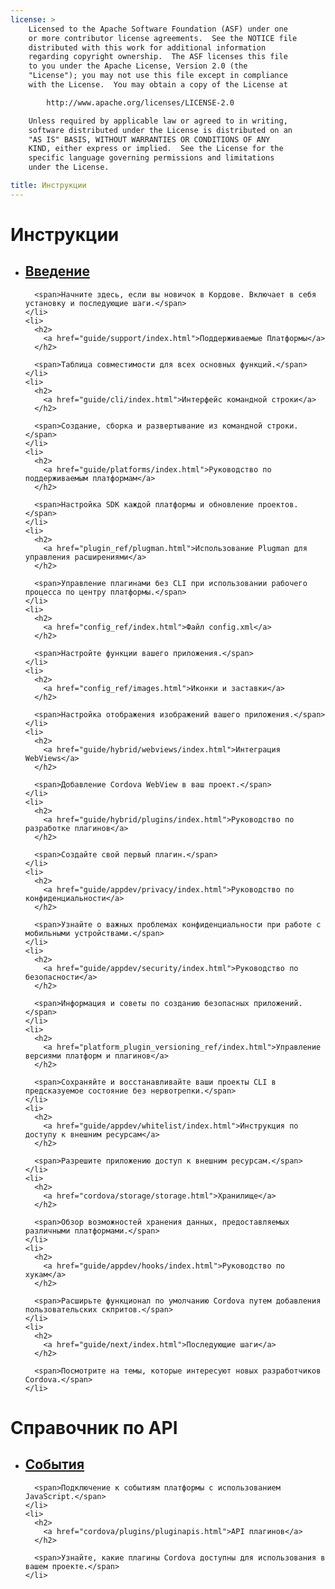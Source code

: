 ```yaml
---
license: >
    Licensed to the Apache Software Foundation (ASF) under one
    or more contributor license agreements.  See the NOTICE file
    distributed with this work for additional information
    regarding copyright ownership.  The ASF licenses this file
    to you under the Apache License, Version 2.0 (the
    "License"); you may not use this file except in compliance
    with the License.  You may obtain a copy of the License at

        http://www.apache.org/licenses/LICENSE-2.0

    Unless required by applicable law or agreed to in writing,
    software distributed under the License is distributed on an
    "AS IS" BASIS, WITHOUT WARRANTIES OR CONDITIONS OF ANY
    KIND, either express or implied.  See the License for the
    specific language governing permissions and limitations
    under the License.

title: Инструкции
---
```


<div id="home">
  <h1>Инструкции</h1>

  <ul>
    <li>
      <h2>
        <a href="guide/overview/index.html">Введение</a>
      </h2>

      <span>Начните здесь, если вы новичок в Кордове. Включает в себя установку и последующие шаги.</span>
    </li>
    <li>
      <h2>
        <a href="guide/support/index.html">Поддерживаемые Платформы</a>
      </h2>

      <span>Таблица совместимости для всех основных функций.</span>
    </li>
    <li>
      <h2>
        <a href="guide/cli/index.html">Интерфейс командной строки</a>
      </h2>

      <span>Создание, сборка и развертывание из командной строки.</span>
    </li>
    <li>
      <h2>
        <a href="guide/platforms/index.html">Руководство по поддерживаемым платформам</a>
      </h2>

      <span>Настройка SDK каждой платформы и обновление проектов.</span>
    </li>
    <li>
      <h2>
        <a href="plugin_ref/plugman.html">Использование Plugman для управления расширениями</a>
      </h2>

      <span>Управление плагинами без CLI при использовании рабочего процесса по центру платформы.</span>
    </li>
    <li>
      <h2>
        <a href="config_ref/index.html">Файл config.xml</a>
      </h2>

      <span>Настройте функции вашего приложения.</span>
    </li>
    <li>
      <h2>
        <a href="config_ref/images.html">Иконки и заставки</a>
      </h2>

      <span>Настройка отображения изображений вашего приложения.</span>
    </li>
    <li>
      <h2>
        <a href="guide/hybrid/webviews/index.html">Интеграция WebViews</a>
      </h2>

      <span>Добавление Cordova WebView в ваш проект.</span>
    </li>
    <li>
      <h2>
        <a href="guide/hybrid/plugins/index.html">Руководство по разработке плагинов</a>
      </h2>

      <span>Создайте свой первый плагин.</span>
    </li>
    <li>
      <h2>
        <a href="guide/appdev/privacy/index.html">Руководство по конфиденциальности</a>
      </h2>

      <span>Узнайте о важных проблемах конфиденциальности при работе с мобильными устройствами.</span>
    </li>
    <li>
      <h2>
        <a href="guide/appdev/security/index.html">Руководство по безопасности</a>
      </h2>

      <span>Информация и советы по созданию безопасных приложений.</span>
    </li>
    <li>
      <h2>
        <a href="platform_plugin_versioning_ref/index.html">Управление версиями платформ и плагинов</a>
      </h2>

      <span>Сохраняйте и восстанавливайте ваши проекты CLI в предсказуемое состояние без нервотрепки.</span>
    </li>
    <li>
      <h2>
        <a href="guide/appdev/whitelist/index.html">Инструкция по доступу к внешним ресурсам</a>
      </h2>

      <span>Разрешите приложению доступ к внешним ресурсам.</span>
    </li>
    <li>
      <h2>
        <a href="cordova/storage/storage.html">Хранилище</a>
      </h2>

      <span>Обзор возможностей хранения данных, предоставляемых различными платформами.</span>
    </li>
    <li>
      <h2>
        <a href="guide/appdev/hooks/index.html">Руководство по хукам</a>
      </h2>

      <span>Расширьте функционал по умолчанию Cordova путем добавления пользовательских скпритов.</span>
    </li>
    <li>
      <h2>
        <a href="guide/next/index.html">Последующие шаги</a>
      </h2>

      <span>Посмотрите на темы, которые интересуют новых разработчиков Cordova.</span>
    </li>
  </ul>

  <h1>Справочник по API</h1>

  <ul>
    <li>
      <h2>
        <a href="cordova/events/events.html">События</a>
      </h2>

      <span>Подключение к событиям платформы с использованием JavaScript.</span>
    </li>
    <li>
      <h2>
        <a href="cordova/plugins/pluginapis.html">API плагинов</a>
      </h2>

      <span>Узнайте, какие плагины Cordova доступны для использования в вашем проекте.</span>
    </li>
  </ul>
</div>

